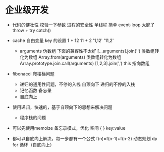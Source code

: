 # 企业级开发

- 代码的健壮性
    校验一下参数
    进程的安全性
    单线程 简单 event-loop 太脆了
    throw + try catch()

- cache 自由变量 key 的设置
    1 + 12  11 + 2  '1,12' '11,2'
    - arguments 伪数组 下面的兼容性不太好
    [...arguments].join('') 类数组转化为数组
    Array.from(arguments) 类数组转化为数组
    Array.prototype.join.call(arguments) 
    [1,2,3].join(',') this 指向数组

- fibonacci 爬楼梯问题
    - 递归的通用性问题，不停的入栈
        自顶向下  递归的不停的入栈
    - 记忆函数 备忘录
    - 自底向上

- 使用递归，快速的，基于自顶向下的思想来解决问题
    - 程序栈的问题
- 可以先使用memoize 备忘录模式，优化
    空间 { } key:value
- 都可以自底向上解决，每一步都有一个公式 f(n)=f(n-1)+f(n-2)  动态规划 dp 
    for 循环（自底向上）